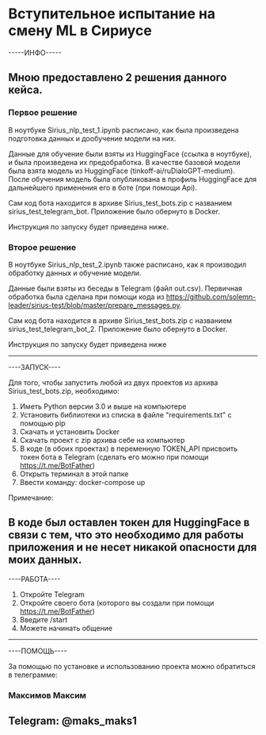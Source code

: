 # Вступительное испытание на смену ML в Сириусе

-----ИНФО-----
## Мною предоставлено 2 решения данного кейса. 
### Первое решение
В ноутбуке Sirius_nlp_test_1.ipynb расписано, как была произведена подготовка данных и дообучение модели на них. 


Данные для обучение были взяты из HuggingFace (ссылка в ноутбуке), и была произведена их предобработка.
В качестве базовой модели была взята модель из HuggingFace (tinkoff-ai/ruDialoGPT-medium). 
После обучения модель была опубликована в профиль HuggingFace для дальнейшего применения его в боте (при помощи Api).


Сам код бота находится в архиве Sirius_test_bots.zip с названием sirius_test_telegram_bot. Приложение было обернуто в Docker. 


Инструкция по запуску будет приведена ниже.
### Второе решение
В ноутбуке Sirius_nlp_test_2.ipynb также расписано, как я производил обработку данных и обучение модели. 


Данные были взяты из беседы в Telegram (файл out.csv). Первичная обработка была сделана при помощи кода из https://github.com/solemn-leader/sirius-test/blob/master/prepare_messages.py. 


Сам код бота находится в архиве Sirius_test_bots.zip с названием sirius_test_telegram_bot_2. Приложение было обернуто в Docker.


Инструкция по запуску будет приведена ниже

--------------


----ЗАПУСК----


Для того, чтобы запустить любой из двух проектов из архива Sirius_test_bots.zip, необходимо:
1) Иметь Python версии 3.0 и выше на компьютере
2) Установить библиотеки из списка в файле "requirements.txt" с помощью pip
3) Скачать и установить Docker
4) Скачать проект с zip архива себе на компьютер
5) В коде (в обоих проектах) в переменную TOKEN_API присвоить токен бота в Telegram (сделать его можно при помощи https://t.me/BotFather)
6) Открыть терминал в этой папке
7) Ввести команду: docker-compose up


Примечание:


В коде был оставлен токен для HuggingFace в связи с тем, что это необходимо для работы приложения и не несет никакой опасности для моих данных.
--------------


----РАБОТА----


1) Откройте Telegram 
2) Откройте своего бота (которого вы создали при помощи https://t.me/BotFather)
3) Введите /start
4) Можете начинать общение
--------------

----ПОМОЩЬ----


За помощью по установке и использованию проекта можно обратиться в телеграмме:


### Максимов Максим 

Telegram: @maks_maks1
--------------
